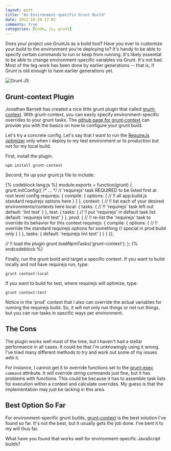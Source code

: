 ```yaml
---
layout: post
title: "An Environment-specific Grunt Build"
date: 2012-10-28 17:03
comments: true
categories: [Code, js, grunt]
---
```


Does your project use GruntJs as a build tool?  Have you ever to customize your build to the environment you're deploying to?  It's handy to be able to specify certain commands to run or keep from running.  It's likely essential to be able to change environment-specific variables via Grunt.  It's not bad.  Most of the leg-work has been done by earlier generations -- that is, if Grunt is old enough to have earlier generations yet.

![Grunt JS](http://i.imgur.com/4773D.jpg)

<!--more-->

## Grunt-context Plugin

Jonathan Barnett has created a nice little grunt plugin that called [grunt-context](https://npmjs.org/package/grunt-context).  With grunt-context, you can easily specify environment-specific overrides to your grunt tasks.  The [github page for grunt-context](https://github.com/indieisaconcept/grunt-context) can provide you with the basics on how to configure your grunt build.

Let's try a concrete config.  Let's say that I want to run the [RequireJs optimizer](http://jaketrent.com/post/run-requirejs-with-gruntjs/) only when I deploy to my test environment or to production but not for my local build.

First, install the plugin:

    npm install grunt-context

Second, fix up your grunt.js file to include:

{% codeblock lang:js %}
module.exports = function(grunt) {
  grunt.initConfig({
    /* ... */
    // 'requirejs' task REQUIRED to be listed first at root level config
    requirejs: {
      compile: {
        options: {
          // !! all app.build.js standard requirejs options here
        }
      }
    },
    context: {
      // !! list each of your desired environments/contexts here
      local: {
        tasks: {
          // !! 'requirejs' task left out
          default: 'lint test'
        }
      },
      test: {
        tasks: {
          // !! put 'requirejs' in default task list
          default: 'requirejs lint test'
        }
      },
      prod: {
        //  !! re-list the 'requirejs' task to override its behavior for this context
        requirejs: {
          compile: {
            options: {
              // !! override the standard requirejs options for something
              // special in prod build only
            }
          }
        },
        tasks: {
          default: 'requirejs lint test'
        }
      }
    }
  });

  // !! load the plugin
  grunt.loadNpmTasks('grunt-context');
};
{% endcodeblock %}

Finally, run the grunt build and target a specific context.  If you want to build locally and not have requirejs run, type:

    grunt context:local

If you want to build for test, where requirejs will optimize, type:

    grunt context:test

Notice in the 'prod' context that I also can override the actual variables for running the requirejs build.  So, it will not only run things or not run things, but you can run tasks in specific ways per environment.

## The Cons

The plugin works well most of the time, but I haven't had a stellar performance in all cases.  It could be that I'm unknowingly using it wrong.  I've tried many different methods to try and work out some of my issues with it.

For instance, I cannot get it to override functions set to the [grunt-exec](https://npmjs.org/package/grunt-exec) `command` attribute.  It will override string commands just fine, but it has problems with functions.  This could be because it has to assemble task lists for execution within a context and calculate overrides.  My guess is that the implementation may just be lacking in this area.

## Best Option So Far

For environment-specific grunt builds, [grunt-context](https://npmjs.org/package/grunt-context) is the best solution I've found so far.  It's not the best, but it usually gets the job done.  I've bent it to my will thus far.

What have you found that works well for environment-specific JavaScript builds?
